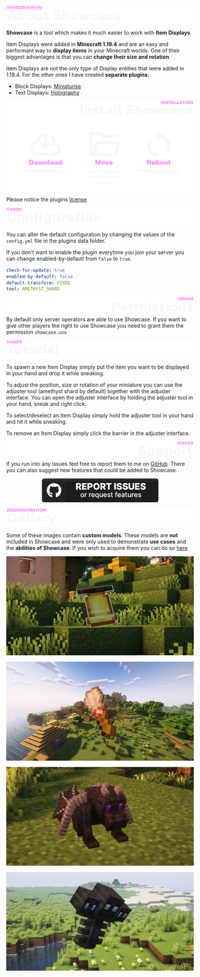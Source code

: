 ![](https://github.com/GhastCraftHD/Showcase/blob/master/documentation/section_introduction_white.png?raw=true)

**Showcase** is a tool which makes it much easier to work with **Item Displays**.

Item Displays were added in **Minecraft 1.19.4** and are an easy and performant way to **display items** in your Minecraft worlds. One of their biggest advantages is that you can **change their size and rotation**.

Item Displays are not the only type of Display entities that were added in 1.19.4. For the other ones I have created **separate plugins**:
* Block Displays: [Miniaturise](https://hangar.papermc.io/GhastCraftHD/Miniaturise)
* Text Displays: [Holography](https://hangar.papermc.io/GhastCraftHD/Holography)

<img align="right" src="https://github.com/GhastCraftHD/Showcase/blob/master/documentation/section_installation_white.png?raw=true">

<p align="center">
<img src="https://github.com/GhastCraftHD/Showcase/blob/master/documentation/installation_guide_white.png?raw=true">
  </p>
  
  Please notice the plugins [license](https://github.com/GhastCraftHD/Showcase/blob/master/LICENSE)
  
  ![](https://github.com/GhastCraftHD/Showcase/blob/master/documentation/section_config_white.png?raw=true)
  
  You can alter the default configuration by changing the values of the `config.yml` file in the plugins data folder.

If you don’t want to enable the plugin everytime you join your server you can change enabled-by-default from `false` to `true`.

```yaml
check-for-update: true
enabled-by-default: false
default-transform: FIXED
tool: AMETHYST_SHARD
```

<img align="right" src="https://github.com/GhastCraftHD/Showcase/blob/master/documentation/section_permissions_white.png?raw=true">\
\
\
By default only server operators are able to use Showcase. If you want to give other players the right to use Showcase you need to grant them the permission `showcase.use`

![](https://github.com/GhastCraftHD/Showcase/blob/master/documentation/section_tutorial_white.png?raw=true)

To spawn a new Item Display simply put the item you want to be displayed in your hand and drop it while sneaking.

To adjust the position, size or rotation of your miniature you can use the adjuster tool (amethyst shard by default) together with the adjuster interface.
You can open the adjuster interface by holding the adjuster tool in your hand, sneak and right click.

To select/deselect an Item Display simply hold the adjuster tool in your hand and hit it while sneaking.

To remove an Item Display simply click the barrier in the adjuster interface.

<img align="right" src="https://github.com/GhastCraftHD/Showcase/blob/master/documentation/section_support_white.png?raw=true">\
\
\
If you run into any issues feel free to report them to me on [GitHub](https://github.com/GhastCraftHD/Showcase/issues). There you can also suggest new features that could be added to Showcase.

<p align="center">
<a href="https://github.com/GhastCraftHD/Showcase/issues">
<img src="https://github.com/GhastCraftHD/Miniaturise/blob/master/documentation/github_button.png?raw=true">
</a></p>

![](https://github.com/GhastCraftHD/Showcase/blob/master/documentation/section_gallery_white.png?raw=true)

Some of these images contain **custom models**. These models are **not** included in Showcase and were only used to demonstrate **use cases** and the **abilities of Showcase**. If you wish to acquire them you can do so [here](https://mcmodels.net/products/8776/nogs-plushies-megapack)

![](https://github.com/GhastCraftHD/Showcase/blob/master/showcase.jpg?raw=true)

![](https://github.com/GhastCraftHD/Showcase/blob/master/gallery/brush.jpg?raw=true)

![](https://github.com/GhastCraftHD/Showcase/blob/master/gallery/enderdragon.jpg?raw=true)

![](https://github.com/GhastCraftHD/Showcase/blob/master/gallery/wither.jpg?raw=true)
